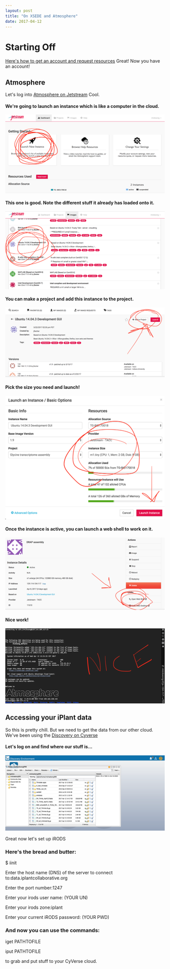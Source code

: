 ```yaml
---
layout: post
title: "On XSEDE and Atmosphere"
date: 2017-04-12
---
```

# Starting Off

[Here's how to get an account and request resources](https://iujetstream.atlassian.net/wiki/display/JWT/Jetstream+Allocations)
Great! Now you have an account!

## Atmosphere
Let's log into [Atmosphere on Jetstream](https://auth.globus.org/p/login?redirect_uri=%2Fv2%2Foauth2%2Fauthorize%3Fscope%3Dopenid%2Bemail%2Bprofile%2Burn%253Aglobus%253Aauth%253Ascope%253Ause.jetstream-cloud.org%253Aall%26redirect_uri%3Dhttps%253A%252F%252Fuse.jetstream-cloud.org%252Foauth2.0%252FcallbackAuthorize%26response_type%3Dcode%26client_id%3D0bf57b67-5f5c-4b45-be39-6dbf136dcca8%26access_type%3Donline%26authentication_hint%3D36007761-2cf2-4e74-a068-7473afc1d054&client_id=0bf57b67-5f5c-4b45-be39-6dbf136dcca8)
Cool.

#### We're going to launch an instance which is like a computer in the cloud.
![](https://github.com/MichaelSongAGradStudent/MichaelSongAGradStudent.github.io/blob/master/images/AT1.png)

#### This one is good. Note the different stuff it already has loaded onto it.
![](https://github.com/MichaelSongAGradStudent/MichaelSongAGradStudent.github.io/blob/master/images/AT2.png)

#### You can make a project and add this instance to the project.
![](https://github.com/MichaelSongAGradStudent/MichaelSongAGradStudent.github.io/blob/master/images/AT3.png)

#### Pick the size you need and launch!
![](https://github.com/MichaelSongAGradStudent/MichaelSongAGradStudent.github.io/blob/master/images/AT4.png)

#### Once the instance is active, you can launch a web shell to work on it.
![](https://github.com/MichaelSongAGradStudent/MichaelSongAGradStudent.github.io/blob/master/images/AT5.png)

#### Nice work!
![](https://github.com/MichaelSongAGradStudent/MichaelSongAGradStudent.github.io/blob/master/images/AT6.png)

## Accessing your iPlant data
So this is pretty chill. But we need to get the data from our other cloud. We've been using the [Discovery on Cyverse](https://de.cyverse.org/de/)

#### Let's log on and find where our stuff is...
![](https://github.com/MichaelSongAGradStudent/MichaelSongAGradStudent.github.io/blob/master/images/AT7.png)

Great now let's set up iRODS

### Here's the bread and butter:
$ iinit

Enter the host name (DNS) of the server to connect to:data.iplantcollaborative.org

Enter the port number:1247

Enter your irods user name: (YOUR UN)

Enter your irods zone:iplant

Enter your current iRODS password: (YOUR PWD)


### And now you can use the commands:

iget PATHTOFILE

iput PATHTOFILE

to grab and put stuff to your CyVerse cloud.

